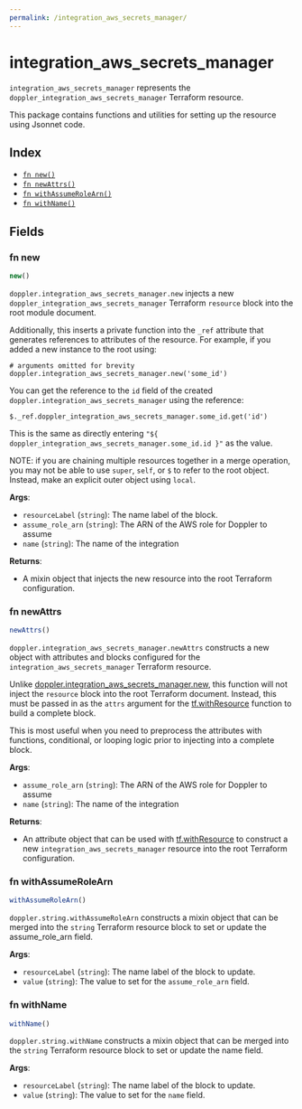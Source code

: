 ```yaml
---
permalink: /integration_aws_secrets_manager/
---
```


# integration_aws_secrets_manager

`integration_aws_secrets_manager` represents the `doppler_integration_aws_secrets_manager` Terraform resource.



This package contains functions and utilities for setting up the resource using Jsonnet code.


## Index

* [`fn new()`](#fn-new)
* [`fn newAttrs()`](#fn-newattrs)
* [`fn withAssumeRoleArn()`](#fn-withassumerolearn)
* [`fn withName()`](#fn-withname)

## Fields

### fn new

```ts
new()
```


`doppler.integration_aws_secrets_manager.new` injects a new `doppler_integration_aws_secrets_manager` Terraform `resource`
block into the root module document.

Additionally, this inserts a private function into the `_ref` attribute that generates references to attributes of the
resource. For example, if you added a new instance to the root using:

    # arguments omitted for brevity
    doppler.integration_aws_secrets_manager.new('some_id')

You can get the reference to the `id` field of the created `doppler.integration_aws_secrets_manager` using the reference:

    $._ref.doppler_integration_aws_secrets_manager.some_id.get('id')

This is the same as directly entering `"${ doppler_integration_aws_secrets_manager.some_id.id }"` as the value.

NOTE: if you are chaining multiple resources together in a merge operation, you may not be able to use `super`, `self`,
or `$` to refer to the root object. Instead, make an explicit outer object using `local`.

**Args**:
  - `resourceLabel` (`string`): The name label of the block.
  - `assume_role_arn` (`string`): The ARN of the AWS role for Doppler to assume
  - `name` (`string`): The name of the integration

**Returns**:
- A mixin object that injects the new resource into the root Terraform configuration.


### fn newAttrs

```ts
newAttrs()
```


`doppler.integration_aws_secrets_manager.newAttrs` constructs a new object with attributes and blocks configured for the `integration_aws_secrets_manager`
Terraform resource.

Unlike [doppler.integration_aws_secrets_manager.new](#fn-new), this function will not inject the `resource`
block into the root Terraform document. Instead, this must be passed in as the `attrs` argument for the
[tf.withResource](https://github.com/tf-libsonnet/core/tree/main/docs#fn-withresource) function to build a complete block.

This is most useful when you need to preprocess the attributes with functions, conditional, or looping logic prior to
injecting into a complete block.

**Args**:
  - `assume_role_arn` (`string`): The ARN of the AWS role for Doppler to assume
  - `name` (`string`): The name of the integration

**Returns**:
  - An attribute object that can be used with [tf.withResource](https://github.com/tf-libsonnet/core/tree/main/docs#fn-withresource) to construct a new `integration_aws_secrets_manager` resource into the root Terraform configuration.


### fn withAssumeRoleArn

```ts
withAssumeRoleArn()
```

`doppler.string.withAssumeRoleArn` constructs a mixin object that can be merged into the `string`
Terraform resource block to set or update the assume_role_arn field.



**Args**:
  - `resourceLabel` (`string`): The name label of the block to update.
  - `value` (`string`): The value to set for the `assume_role_arn` field.


### fn withName

```ts
withName()
```

`doppler.string.withName` constructs a mixin object that can be merged into the `string`
Terraform resource block to set or update the name field.



**Args**:
  - `resourceLabel` (`string`): The name label of the block to update.
  - `value` (`string`): The value to set for the `name` field.
